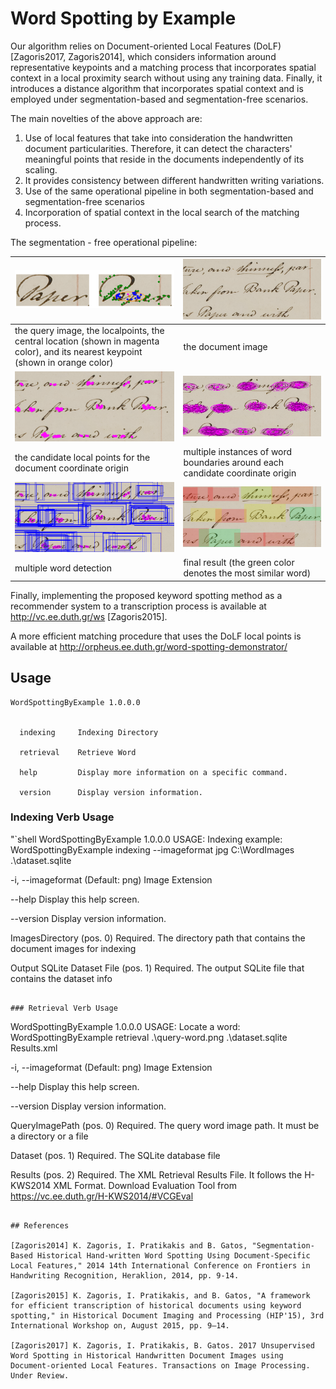 # Word Spotting by Example

Our algorithm relies on Document-oriented Local Features (DoLF) [Zagoris2017, Zagoris2014], which considers information around representative keypoints and a matching process that incorporates spatial context in a local proximity search without using any training data. Finally, it introduces a distance algorithm that incorporates spatial context and is employed under segmentation-based and segmentation-free scenarios.

The main novelties of the above approach are:

1. Use of local features that take into consideration the handwritten document particularities. Therefore, it can detect the characters' meaningful points that reside in the documents independently of its scaling.
2. It provides consistency between different handwritten writing variations.
3. Use of the same operational pipeline in both segmentation-based and segmentation-free scenarios
4. Incorporation of spatial context in the local search of the matching process.

The segmentation - free operational pipeline:

![query image](1.png) | ![the document image](2.png)
----------------------|-----------------------------
the query image, the localpoints, the central location (shown in magenta color), and its nearest keypoint  (shown in orange color) | the document image
![candidate local points](3.png) | ![multiple instances of word boundaries](4.png)
the candidate local points for the document coordinate origin | multiple instances of word boundaries around each candidate coordinate origin
![multiple word detection](5.png) | ![final result](6.png)
multiple word detection | final result (the green color denotes the most similar word)

Finally, implementing the proposed keyword spotting method as a recommender system to a transcription process is available at <http://vc.ee.duth.gr/ws> [Zagoris2015].

A more efficient matching procedure that uses the DoLF local points is available at http://orpheus.ee.duth.gr/word-spotting-demonstrator/

## Usage

```
WordSpottingByExample 1.0.0.0


  indexing     Indexing Directory

  retrieval    Retrieve Word

  help         Display more information on a specific command.

  version      Display version information.
```

### Indexing Verb Usage

"`shell
WordSpottingByExample 1.0.0.0
USAGE:
Indexing example:
  WordSpottingByExample indexing --imageformat jpg C:\WordImages .\dataset.sqlite

  -i, --imageformat                      (Default: png) Image Extension

  --help                                 Display this help screen.

  --version                              Display version information.

  ImagesDirectory (pos. 0)               Required. The directory path that contains the document images for indexing

  Output SQLite Dataset File (pos. 1)    Required. The output SQLite file that contains the dataset info

```

### Retrieval Verb Usage

```

WordSpottingByExample 1.0.0.0
USAGE:
Locate a word:
  WordSpottingByExample retrieval .\query-word.png .\dataset.sqlite Results.xml

  -i, --imageformat          (Default: png) Image Extension

  --help                     Display this help screen.

  --version                  Display version information.

  QueryImagePath (pos. 0)    Required. The query word image path. It must be a directory or a file

  Dataset (pos. 1)           Required. The SQLite database file

  Results (pos. 2)           Required. The XML Retrieval Results File. It follows the H-KWS2014 XML Format. Download
                             Evaluation Tool from <https://vc.ee.duth.gr/H-KWS2014/#VCGEval>

```

## References

[Zagoris2014] K. Zagoris, I. Pratikakis and B. Gatos, "Segmentation-Based Historical Hand-written Word Spotting Using Document-Specific Local Features," 2014 14th International Conference on Frontiers in Handwriting Recognition, Heraklion, 2014, pp. 9-14.

[Zagoris2015] K. Zagoris, I. Pratikakis, and B. Gatos, "A framework for efficient transcription of historical documents using keyword spotting," in Historical Document Imaging and Processing (HIP'15), 3rd International Workshop on, August 2015, pp. 9–14.

[Zagoris2017] K. Zagoris, I. Pratikakis, B. Gatos. 2017 Unsupervised Word Spotting in Historical Handwritten Document Images using Document-oriented Local Features. Transactions on Image Processing. Under Review.
